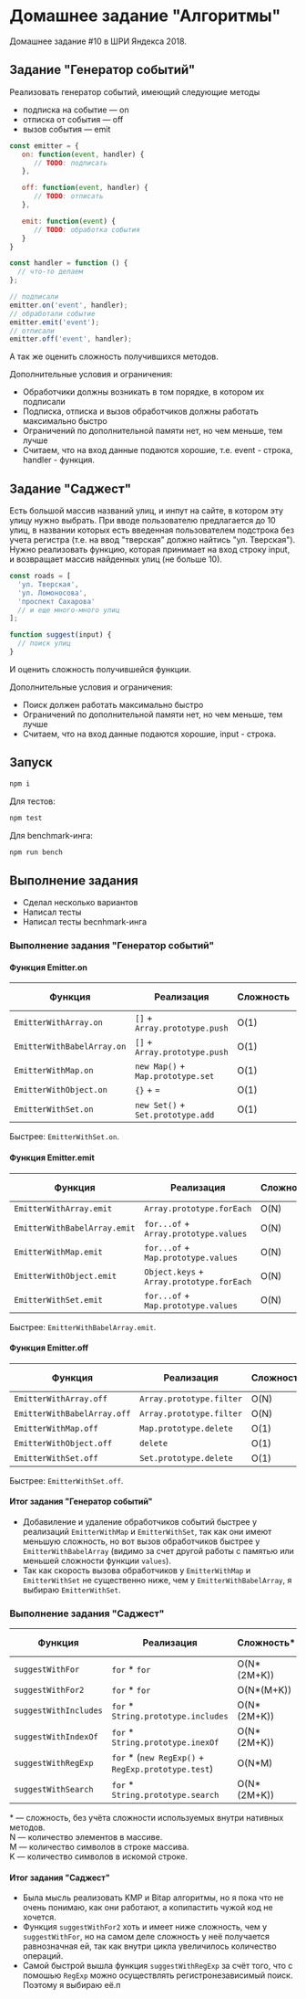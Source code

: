 # Домашнее задание "Алгоритмы"

Домашнее задание #10 в ШРИ Яндекса 2018.

## Задание "Генератор событий"

Реализовать генератор событий, имеющий следующие методы

- подписка на событие — on
- отписка от события — off
- вызов события — emit

```js
const emitter = {
   on: function(event, handler) {
      // TODO: подписать
   },

   off: function(event, handler) {
      // TODO: отписать
   },

   emit: function(event) {
      // TODO: обработка события
   }
}

const handler = function () {
  // что-то делаем
};

// подписали
emitter.on('event', handler);
// обработали событие
emitter.emit('event');
// отписали
emitter.off('event', handler);
```

А так же оценить сложность получившихся методов.

Дополнительные условия и ограничения:

- Обработчики должны возникать в том порядке, в котором их подписали
- Подписка, отписка и вызов обработчиков должны работать максимально быстро
- Ограничений по дополнительной памяти нет, но чем меньше, тем лучше
- Считаем, что на вход данные подаются хорошие, т.е. event - строка, handler - функция.

## Задание "Саджест"

Есть большой массив названий улиц, и инпут на сайте, в котором эту улицу нужно выбрать. При вводе пользователю предлагается до 10 улиц, в названии которых есть введенная пользователем подстрока без учета регистра (т.е. на ввод "тверская" должно найтись "ул. Тверская").
Нужно реализовать функцию, которая принимает на вход строку input, и возвращает массив найденных улиц (не больше 10).

```js
const roads = [
  'ул. Тверская',
  'ул. Ломоносова',
  'проспект Сахарова'
  // и еще много-много улиц
];

function suggest(input) {
  // поиск улиц
}
```

И оценить сложность получившейся функции.

Дополнительные условия и ограничения:

- Поиск должен работать максимально быстро
- Ограничений по дополнительной памяти нет, но чем меньше, тем лучше
- Считаем, что на вход данные подаются хорошие, input - строка.

## Запуск

```bash
npm i
```

Для тестов:

```bash
npm test
```

Для benchmark-инга:

```bash
npm run bench
```

## Выполнение задания

- Сделал несколько вариантов
- Написал тесты
- Написал тесты becnhmark-инга

### Выполнение задания "Генератор событий"

#### Функция Emitter.on

| Функция | Реализация | Сложность | Becnhmark, ops/sec |
| - | - | - | - |
| `EmitterWithArray.on` | `[]` + `Array.prototype.push` | O(1) | 6,501,344 |
| `EmitterWithBabelArray.on` | `[]` + `Array.prototype.push` | O(1) | 6,059,890 |
| `EmitterWithMap.on` | `new Map()` + `Map.prototype.set` | O(1) | 8,797,473 |
| `EmitterWithObject.on` | `{}` + `=` | O(1) | 802,661 |
| `EmitterWithSet.on` | `new Set()` + `Set.prototype.add` | O(1) | 8,328,306 |

Быстрее: `EmitterWithSet.on`.

#### Функция Emitter.emit

| Функция | Реализация | Сложность | Becnhmark, ops/sec |
| - | - | - | - |
| `EmitterWithArray.emit` | `Array.prototype.forEach` | O(N) | 6,657,536 |
| `EmitterWithBabelArray.emit` | `for...of` + `Array.prototype.values` | O(N) | 28,699,581 |
| `EmitterWithMap.emit` | `for...of` + `Map.prototype.values` | O(N) | 24,500,580 |
| `EmitterWithObject.emit` | `Object.keys` + `Array.prototype.forEach` | O(N) | 4,863,851 |
| `EmitterWithSet.emit` | `for...of` + `Map.prototype.values` | O(N) | 14,325,820 |

Быстрее: `EmitterWithBabelArray.emit`.

#### Функция Emitter.off

| Функция | Реализация | Сложность | Becnhmark, ops/sec |
| - | - | - | - |
| `EmitterWithArray.off` | `Array.prototype.filter` | O(N) | 6,876,560 |
| `EmitterWithBabelArray.off` | `Array.prototype.filter` | O(N) | 6,306,493 |
| `EmitterWithMap.off` | `Map.prototype.delete` | O(1) | 14,658,335 |
| `EmitterWithObject.off` | `delete` | O(1) | 937,753 |
| `EmitterWithSet.off` | `Set.prototype.delete` | O(1) | 16,177,982 |

Быстрее: `EmitterWithSet.off`.

#### Итог задания "Генератор событий"

- Добавиление и удаление обработчиков событий быстрее у реализаций `EmitterWithMap` и `EmitterWithSet`, так как они имеют меньшую сложность, но вот вызов обработчиков быстрее у `EmitterWithBabelArray` (видимо за счет другой работы с памятью или меньшей сложности функции `values`).
- Так как скорость вызова обработчиков у `EmitterWithMap` и `EmitterWithSet` не существенно ниже, чем у `EmitterWithBabelArray`, я выбираю `EmitterWithSet`.

### Выполнение задания "Саджест"

| Функция | Реализация | Сложность* | Becnhmark, ops/sec |
| - | - | - | - |
| `suggestWithFor` | `for` * `for` | O(N*(2M+K)) | 141.325 |
| `suggestWithFor2` | `for` * `for` | O(N*(M+K)) | 126.493 |
| `suggestWithIncludes` | `for` * `String.prototype.includes` | O(N*(2M+K)) | 381.147 |
| `suggestWithIndexOf` | `for` * `String.prototype.inexOf` | O(N*(2M+K)) | 412.873 |
| `suggestWithRegExp` | `for` * (`new RegExp()` + `RegExp.prototype.test`) | O(N*M) | 819.307 |
| `suggestWithSearch` | `for` * `String.prototype.search` | O(N*(2M+K)) | 225.228 |

\* — сложность, без учёта сложности используемых внутри нативных методов.<br>
N — количество элементов в массиве.<br>
M — количество символов в строке массива.<br>
K — количество символов в искомой строке.<br>

#### Итог задания "Саджест"

- Была мысль реализовать KMP и Bitap алгоритмы, но я пока что не очень понимаю, как они работают, а копипастить чужой код не хочется.
- Функция `suggestWithFor2` хоть и имеет ниже сложность, чем у `suggestWithFor`, но на самом деле сложность у неё получается равнозначная ей, так как внутри цикла увеличилось количество операций.
- Самой быстрой вышла функция `suggestWithRegExp` за счёт того, что с помошью `RegExp` можно осуществлять регистронезависимый поиск. Поэтому я выбираю её.п
